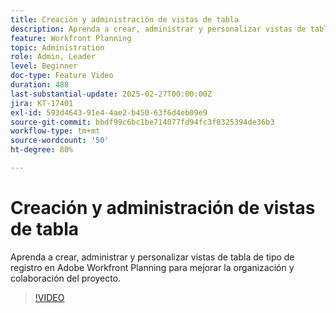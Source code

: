 ```yaml
---
title: Creación y administración de vistas de tabla
description: Aprenda a crear, administrar y personalizar vistas de tabla de tipo de registro en Adobe Workfront Planning para mejorar la organización y colaboración del proyecto.
feature: Workfront Planning
topic: Administration
role: Admin, Leader
level: Beginner
doc-type: Feature Video
duration: 488
last-substantial-update: 2025-02-27T00:00:00Z
jira: KT-17401
exl-id: 593d4643-91e4-4ae2-b450-63f6d4eb09e9
source-git-commit: bbdf99c6bc1be714077fd94fc3f8325394de36b3
workflow-type: tm+mt
source-wordcount: '50'
ht-degree: 80%

---
```


# Creación y administración de vistas de tabla

Aprenda a crear, administrar y personalizar vistas de tabla de tipo de registro en Adobe Workfront Planning para mejorar la organización y colaboración del proyecto.

>[!VIDEO](https://video.tv.adobe.com/v/3448134/?learn=on&enablevpops=1&captions=spa)
